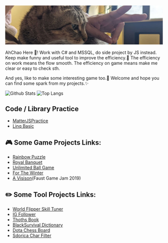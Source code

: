 ![Cat gaze at](https://github.com/AhChao/AhChao/blob/master/Img/catgaze.png)


AhChao Here 👋! 
Work with C# and MSSQL, do side project by JS instead.
Keep make funny and useful tool to improve the efficiency.:hammer:
The efficiency on work means the flow smooth.
The efficiency on game means make me clear or easy to check sth.

And yes, like to make some interesting game too.:game_die:
Welcome and hope you can find some spark from my projects.:sparkles:

![Github Stats](https://github-readme-stats.vercel.app/api?username=ahchao&count_private=true&hide=issues)
![Top Langs](https://github-readme-stats.vercel.app/api/top-langs/?username=ahchao&layout=compact)

## Code / Library Practice
- [MatterJSPractice](https://ahchao.github.io/MatterJSPractice/)
- [Linq Basic]()

## :video_game: Some Game Projects Links:

- [Rainbow Puzzle](https://ahchao.github.io/RainbowPuzzle/)
- [Royal Banquet](https://ahchao.github.io/RoyalBanquet/)
- [Unlimited Ball Game](https://ahchao.github.io/UnlimitedBallGame/)
- [For The Winter](https://ahchao.github.io/ForTheWinterDice/)
- [A Visison](https://ahhchao.itch.io/a-vision)(Faust Game Jam 2019)

## :pencil2: Some Tool Projects Links:

- [World Flipper Skill Tuner](https://ahchao.github.io/WorldFlipperSkillTuner/)
- [IG Follower](https://ahchao.github.io/IGFollower/)
- [Thoths Book](https://ahchao.github.io/ThothsBook/)
- [BlackSurvival Dictionary](https://ahchao.github.io/blackSurvival_Dictionary/)
- [Dota Chess Board](https://ahchao.github.io/DotaChessBoard/index.html?language=en)
- [Sdorica Char Filter](https://ahchao.github.io/SdoricaCharFilter/)
